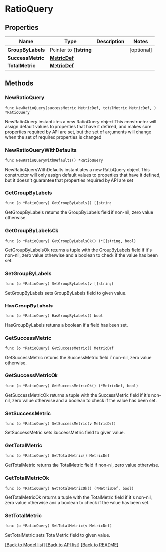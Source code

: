 # RatioQuery

## Properties

Name | Type | Description | Notes
------------ | ------------- | ------------- | -------------
**GroupByLabels** | Pointer to **[]string** |  | [optional] 
**SuccessMetric** | [**MetricDef**](MetricDef.md) |  | 
**TotalMetric** | [**MetricDef**](MetricDef.md) |  | 

## Methods

### NewRatioQuery

`func NewRatioQuery(successMetric MetricDef, totalMetric MetricDef, ) *RatioQuery`

NewRatioQuery instantiates a new RatioQuery object
This constructor will assign default values to properties that have it defined,
and makes sure properties required by API are set, but the set of arguments
will change when the set of required properties is changed

### NewRatioQueryWithDefaults

`func NewRatioQueryWithDefaults() *RatioQuery`

NewRatioQueryWithDefaults instantiates a new RatioQuery object
This constructor will only assign default values to properties that have it defined,
but it doesn't guarantee that properties required by API are set

### GetGroupByLabels

`func (o *RatioQuery) GetGroupByLabels() []string`

GetGroupByLabels returns the GroupByLabels field if non-nil, zero value otherwise.

### GetGroupByLabelsOk

`func (o *RatioQuery) GetGroupByLabelsOk() (*[]string, bool)`

GetGroupByLabelsOk returns a tuple with the GroupByLabels field if it's non-nil, zero value otherwise
and a boolean to check if the value has been set.

### SetGroupByLabels

`func (o *RatioQuery) SetGroupByLabels(v []string)`

SetGroupByLabels sets GroupByLabels field to given value.

### HasGroupByLabels

`func (o *RatioQuery) HasGroupByLabels() bool`

HasGroupByLabels returns a boolean if a field has been set.

### GetSuccessMetric

`func (o *RatioQuery) GetSuccessMetric() MetricDef`

GetSuccessMetric returns the SuccessMetric field if non-nil, zero value otherwise.

### GetSuccessMetricOk

`func (o *RatioQuery) GetSuccessMetricOk() (*MetricDef, bool)`

GetSuccessMetricOk returns a tuple with the SuccessMetric field if it's non-nil, zero value otherwise
and a boolean to check if the value has been set.

### SetSuccessMetric

`func (o *RatioQuery) SetSuccessMetric(v MetricDef)`

SetSuccessMetric sets SuccessMetric field to given value.


### GetTotalMetric

`func (o *RatioQuery) GetTotalMetric() MetricDef`

GetTotalMetric returns the TotalMetric field if non-nil, zero value otherwise.

### GetTotalMetricOk

`func (o *RatioQuery) GetTotalMetricOk() (*MetricDef, bool)`

GetTotalMetricOk returns a tuple with the TotalMetric field if it's non-nil, zero value otherwise
and a boolean to check if the value has been set.

### SetTotalMetric

`func (o *RatioQuery) SetTotalMetric(v MetricDef)`

SetTotalMetric sets TotalMetric field to given value.



[[Back to Model list]](../README.md#documentation-for-models) [[Back to API list]](../README.md#documentation-for-api-endpoints) [[Back to README]](../README.md)


